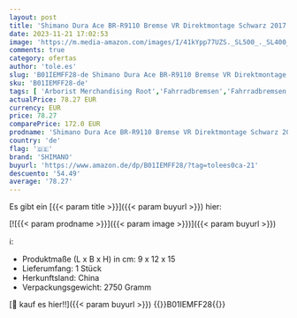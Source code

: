 ```yaml
---
layout: post
title: 'Shimano Dura Ace BR-R9110 Bremse VR Direktmontage Schwarz 2017 Felgen-Bremskörper'
date: 2023-11-21 17:02:53
image: 'https://m.media-amazon.com/images/I/41kYpp77UZS._SL500_._SL400_.jpg'
comments: true
category: ofertas
author: 'tole.es'
slug: 'B01IEMFF28-de Shimano Dura Ace BR-R9110 Bremse VR Direktmontage Schwarz...'
sku: 'B01IEMFF28-de'
tags: [ 'Arborist Merchandising Root','Fahrradbremsen','Fahrradbremsen & Zubehör','Fahrradteile','Radsport','Self Service','Sonderangebote','Special Features Stores','Sport','Sport & Freizeit','Sport & Freizeit Outlet','Sport Apparel Sales','Sportausrüstung & -bekleidung','Sports-Promotions','ef3a019d-6628-41d5-b303-291126686917_0','ef3a019d-6628-41d5-b303-291126686917_1801','ef3a019d-6628-41d5-b303-291126686917_7401','ef3a019d-6628-41d5-b303-291126686917_8801','ef3a019d-6628-41d5-b303-291126686917_9401','shimano','🇩🇪', ]
actualPrice: 78.27 EUR
currency: EUR
price: 78.27
comparePrice: 172.0 EUR
prodname: 'Shimano Dura Ace BR-R9110 Bremse VR Direktmontage Schwarz 2017 Felgen-Bremskörper'
country: 'de'
flag: '🇩🇪'
brand: 'SHIMANO'
buyurl: 'https://www.amazon.de/dp/B01IEMFF28/?tag=tolees0ca-21'
descuento: '54.49'
average: '78.27'
---
```


Es gibt ein [{{< param title >}}]({{< param buyurl >}}) hier:

[![{{< param prodname >}}]({{< param image >}})]({{< param buyurl >}})

ℹ️:

- Produktmaße (L x B x H) in cm: 9 x 12 x 15
- Lieferumfang: 1 Stück
- Herkunftsland: China
- Verpackungsgewicht: 2750 Gramm

[🛒 kauf es hier!!]({{< param buyurl >}})
{{<world>}}B01IEMFF28{{</world>}}
